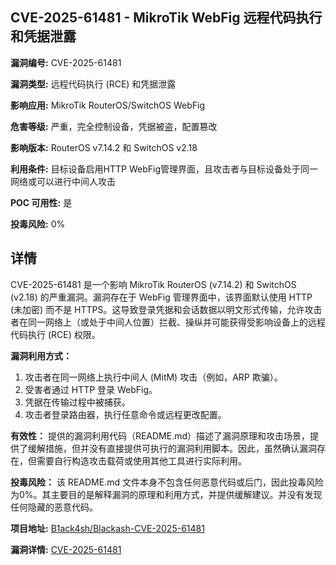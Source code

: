 ## CVE-2025-61481 - MikroTik WebFig 远程代码执行和凭据泄露

**漏洞编号:** CVE-2025-61481

**漏洞类型:** 远程代码执行 (RCE) 和凭据泄露

**影响应用:** MikroTik RouterOS/SwitchOS WebFig

**危害等级:** 严重，完全控制设备，凭据被盗，配置篡改

**影响版本:** RouterOS v7.14.2 和 SwitchOS v2.18

**利用条件:** 目标设备启用HTTP WebFig管理界面，且攻击者与目标设备处于同一网络或可以进行中间人攻击

**POC 可用性:** 是

**投毒风险:** 0%

## 详情

CVE-2025-61481 是一个影响 MikroTik RouterOS (v7.14.2) 和 SwitchOS (v2.18) 的严重漏洞。漏洞存在于 WebFig 管理界面中，该界面默认使用 HTTP (未加密) 而不是 HTTPS。这导致登录凭据和会话数据以明文形式传输，允许攻击者在同一网络上（或处于中间人位置）拦截、操纵并可能获得受影响设备上的远程代码执行 (RCE) 权限。

**漏洞利用方式：**
1.  攻击者在同一网络上执行中间人 (MitM) 攻击（例如，ARP 欺骗）。
2.  受害者通过 HTTP 登录 WebFig。
3.  凭据在传输过程中被捕获。
4.  攻击者登录路由器，执行任意命令或远程更改配置。

**有效性：**
提供的漏洞利用代码（README.md）描述了漏洞原理和攻击场景，提供了缓解措施，但并没有直接提供可执行的漏洞利用脚本。因此，虽然确认漏洞存在，但需要自行构造攻击载荷或使用其他工具进行实际利用。

**投毒风险：**
该 README.md 文件本身不包含任何恶意代码或后门，因此投毒风险为0%。其主要目的是解释漏洞的原理和利用方式，并提供缓解建议。并没有发现任何隐藏的恶意代码。


**项目地址:** [B1ack4sh/Blackash-CVE-2025-61481](https://github.com/B1ack4sh/Blackash-CVE-2025-61481)

**漏洞详情:** [CVE-2025-61481](https://nvd.nist.gov/vuln/detail/CVE-2025-61481)